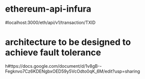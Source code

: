 # ethereum-api-infura


#localhost:3000/eth/api/v1/transaction/TXID


# architecture to be designed to achieve fault tolerance



h#ttps://docs.google.com/document/d/1v8gB--Fegknvo7Cz6KDENgbxOED59y5VcOdto0qK_6M/edit?usp=sharing


